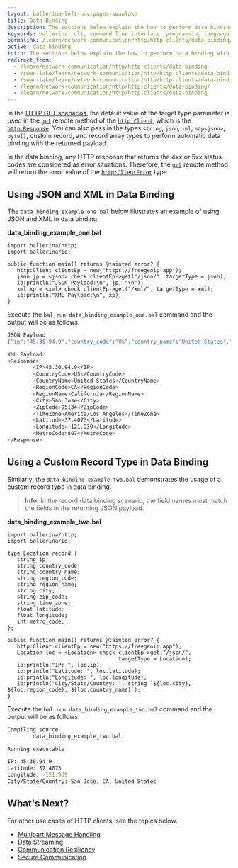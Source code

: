 ```yaml
---
layout: ballerina-left-nav-pages-swanlake
title: Data Binding
description: The sections below explain the how to perform data binding with HTTP clients.
keywords: ballerina, cli, command line interface, programming language
permalink: /learn/network-communication/http/http-clients/data-binding/
active: data-binding
intro: The sections below explain the how to perform data binding with HTTP clients.  
redirect_from:
  - /learn/network-communication/http/http-clients/data-binding
  - /swan-lake/learn/network-communication/http/http-clients/data-binding/
  - /swan-lake/learn/network-communication/http/http-clients/data-binding
  - /learn/network-communication/http/http-clients/data-binding/
  - /learn/network-communication/http/http-clients/data-binding
---
```


In the [HTTP GET scenarios](/learn/network-communication/http/#get), the default value of the target type parameter is used in the [`get`](/learn/api-docs/ballerina/#/ballerina/http/1.0.6/http/clients/Client#get) remote method of the [`http:Client`](/learn/api-docs/ballerina/#/ballerina/http/1.0.6/http/clients/HttpClient), which is the [`http:Response`](/learn/api-docs/ballerina/#/ballerina/http/1.0.6/http/classes/Response). You can also pass in the types `string`, `json`, `xml`, `map<json>`, `byte[]`, custom record, and record array types to perform automatic data binding with the returned payload. 

In the data binding, any HTTP response that returns the 4xx or 5xx status codes are considered as error situations. Therefore, the [`get`](/learn/api-docs/ballerina/#/ballerina/http/1.0.6/http/clients/Client#get) remote method will return the error value of the [`http:ClientError`](/learn/api-docs/ballerina/#/ballerina/http/1.0.6/http/errors#ClientError) type. 

## Using JSON and XML in Data Binding

The `data_binding_example_one.bal` below illustrates an example of using JSON and XML in data binding.

**data_binding_example_one.bal**

```ballerina
import ballerina/http;
import ballerina/io;
 
public function main() returns @tainted error? {
   http:Client clientEp = new("https://freegeoip.app");
   json jp = <json> check clientEp->get("/json/", targetType = json);
   io:println("JSON Payload:\n", jp, "\n");
   xml xp = <xml> check clientEp->get("/xml/", targetType = xml);
   io:println("XML Payload:\n", xp);
}
```

Execute the `bal run data_binding_example_one.bal` command and the output will be as follows.

```bash
JSON Payload:
{"ip":"45.30.94.9","country_code":"US","country_name":"United States","region_code":"CA","region_name":"California","city":"San Jose","zip_code":"95134","time_zone":"America/Los_Angeles","latitude":37.4073,"longitude":-121.939,"metro_code":807}

XML Payload:
<Response>
    	<IP>45.30.94.9</IP>
    	<CountryCode>US</CountryCode>
    	<CountryName>United States</CountryName>
    	<RegionCode>CA</RegionCode>
    	<RegionName>California</RegionName>
    	<City>San Jose</City>
    	<ZipCode>95134</ZipCode>
    	<TimeZone>America/Los_Angeles</TimeZone>
    	<Latitude>37.4073</Latitude>
    	<Longitude>-121.939</Longitude>
    	<MetroCode>807</MetroCode>
</Response>
```

## Using a Custom Record Type in Data Binding

Similarly, the `data_binding_example_two.bal` demonstrates the usage of a custom record type in data binding.

>**Info:** In the record data binding scenario, the field names must match the fields in the returning JSON payload. 

**data_binding_example_two.bal**

```ballerina
import ballerina/http;
import ballerina/io;
 
type Location record {
   string ip;
   string country_code;
   string country_name;
   string region_code;
   string region_name;
   string city;
   string zip_code;
   string time_zone;
   float latitude;
   float longitude;
   int metro_code;
};
 
public function main() returns @tainted error? {
   http:Client clientEp = new("https://freegeoip.app");
   Location loc = <Location> check clientEp->get("/json/",
                                   targetType = Location);
   io:println("IP: ", loc.ip);
   io:println("Latitude: ", loc.latitude);
   io:println("Longitude: ", loc.longitude);
   io:println("City/State/Country: ", string `${loc.city}, ${loc.region_code}, ${loc.country_name}`);
}
```

Execute the `bal run data_binding_example_two.bal` command and the output will be as follows.

```bash
Compiling source
    	data_binding_example_two.bal

Running executable

IP: 45.30.94.9
Latitude: 37.4073
Longitude: -121.939
City/State/Country: San Jose, CA, United States
```

## What's Next?

For other use cases of HTTP clients, see the topics below.
- [Multipart Message Handling](/learn/network-communication/http/multipart-message-handling)
- [Data Streaming](/learn/network-communication/http/data-streaming)
- [Communication Resiliency](/learn/network-communication/http/communication-resiliency)
- [Secure Communication](/learn/network-communication/http/secure-communication)

<style> #tree-expand-all, #tree-collapse-all, .cTocElements {display:none;} .cGitButtonContainer {padding-left: 40px;} </style>
